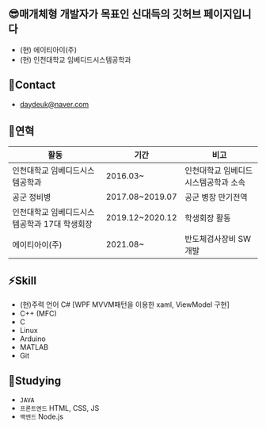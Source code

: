 ## 😎매개체형 개발자가 목표인 신대득의 깃허브 페이지입니다
- (현) 에이티아이(주)
- (현) 인천대학교 임베디드시스템공학과

## 💬Contact
- daydeuk@naver.com

## 👋연혁

| 활동 | 기간 | 비고|
| ------ | ------ | ------ |
| 인천대학교 임베디드시스템공학과 | 2016.03~ | 인천대학교 임베디드시스템공학과 소속 |
| 공군 정비병 | 2017.08~2019.07 | 공군 병장 만기전역 |
| 인천대학교 임베디드시스템공학과 17대 학생회장 | 2019.12~2020.12 | 학생회장 활동 |
| 에이티아이(주) | 2021.08~ | 반도체검사장비 SW 개발 |

## ⚡Skill
- (현)주력 언어 C# [WPF MVVM패턴을 이용한 xaml, ViewModel 구현]
- C++ (MFC)
- C
- Linux
- Arduino
- MATLAB
- Git

## 👀Studying
- <code>JAVA</code>
- <code>프론트엔드</code> HTML, CSS, JS
- <code>백엔드</code> Node.js


<!---
daedeuk/daedeuk is a ✨ special ✨ repository because its `README.md` (this file) appears on your GitHub profile.
You can click the Preview link to take a look at your changes.
--->
